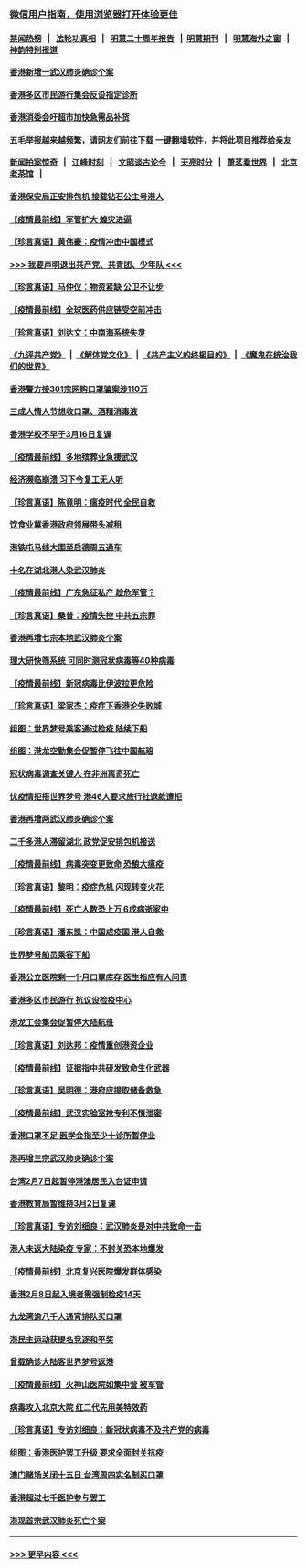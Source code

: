 ### [微信用户指南，使用浏览器打开体验更佳](https://github.com/gfw-breaker/banned-news1/blob/master/indexes/wechat-guide.md?t=0)
#### [禁闻热榜](热点新闻.md?t=0)  &nbsp;&nbsp;|&nbsp;&nbsp; [法轮功真相](https://github.com/gfw-breaker/truth/blob/master/README.md?t=0) &nbsp;&nbsp;|&nbsp;&nbsp; [明慧二十周年报告](https://github.com/gfw-breaker/mh-reports/blob/master/README.md?t=0) &nbsp;&nbsp;|&nbsp;&nbsp;[明慧期刊](https://github.com/gfw-breaker/mh-qikan) &nbsp;&nbsp;|&nbsp;&nbsp; [明慧海外之窗](https://github.com/gfw-breaker/mh-news/blob/master/README.md?t=0) &nbsp;&nbsp;|&nbsp;&nbsp; [神韵特别报道](https://github.com/gfw-breaker/mh-news/blob/master/shenyun.md?t=0)
#### [香港新增一武汉肺炎确诊个案](../pages/nsc415/n11874044.md?t=02171544) 
#### [香港多区市民游行集会反设指定诊所](../pages/nsc415/n11874017.md?t=02171544) 
#### [香港消委会吁超市加快急需品补货](../pages/nsc415/n11874003.md?t=02171544) 
#### 五毛举报越来越频繁，请网友们前往下载 [一键翻墙软件](https://github.com/gfw-breaker/ssr-accounts)，并将此项目推荐给亲友
#### [新闻拍案惊奇](https://github.com/gfw-breaker/banned-news1/blob/master/pages/link4.md) &nbsp;&nbsp;|&nbsp;&nbsp; [江峰时刻](https://github.com/gfw-breaker/banned-news1/blob/master/pages/link4.md) &nbsp;&nbsp;|&nbsp;&nbsp; [文昭谈古论今](https://github.com/gfw-breaker/banned-news1/blob/master/pages/link4.md) &nbsp;&nbsp;|&nbsp;&nbsp; [天亮时分](https://github.com/gfw-breaker/banned-news1/blob/master/pages/link4.md) &nbsp;&nbsp;|&nbsp;&nbsp; [萧茗看世界](https://github.com/gfw-breaker/banned-news1/blob/master/pages/link4.md) &nbsp;&nbsp;|&nbsp;&nbsp; [北京老茶馆](https://github.com/gfw-breaker/banned-news1/blob/master/pages/link4.md) &nbsp;&nbsp;|&nbsp;&nbsp; 
#### [香港保安局正安排包机 接载钻石公主号港人](../pages/nsc415/n11873932.md?t=02171544) 
#### [【疫情最前线】军管扩大 蝗灾进逼](../pages/nsc415/n11873780.md?t=02171544) 
#### [【珍言真语】黄伟豪：疫情冲击中国模式](../pages/nsc415/n11873482.md?t=02171544) 
#### [>>> 我要声明退出共产党、共青团、少年队 <<<](https://github.com/begood0513/goodnews/blob/master/quit/letter.md) 
#### [【珍言真语】马仲仪：物资紧缺 公卫不让步](../pages/nsc415/n11872315.md?t=02171544) 
#### [【疫情最前线】全球医药供应链受空前冲击](../pages/nsc415/n11869614.md?t=02171544) 
#### [【珍言真语】刘达文：中南海系统失灵](../pages/nsc415/n11869465.md?t=02171544) 
#### [《九评共产党》](https://github.com/begood0513/9ping.md/blob/master/README.md) &nbsp;|&nbsp; [《解体党文化》](../../../../jtdwh.md/blob/master/README.md)  &nbsp;|&nbsp; [《共产主义的终极目的》](../../../../gczydzjmd.md/blob/master/README.md) &nbsp;|&nbsp; [《魔鬼在统治我们的世界》](../../../../mgztzwmdsj.md/blob/master/README.md) 
#### [香港警方接301宗网购口罩骗案涉110万](../pages/nsc415/n11867572.md?t=02171544) 
#### [三成人情人节想收口罩、酒精消毒液](../pages/nsc415/n11867523.md?t=02171544) 
#### [香港学校不早于3月16日复课](../pages/nsc415/n11867498.md?t=02171544) 
#### [【疫情最前线】多地殡葬业急援武汉](../pages/nsc415/n11866914.md?t=02171544) 
#### [经济濒临崩溃 习下令复工无人听](../pages/nsc415/n11867269.md?t=02171544) 
#### [【珍言真语】陈竟明：瘟疫时代 全民自救](../pages/nsc415/n11866765.md?t=02171544) 
#### [饮食业冀香港政府领展带头减租](../pages/nsc415/n11864876.md?t=02171544) 
#### [港铁屯马线大围至启德周五通车](../pages/nsc415/n11864842.md?t=02171544) 
#### [十名在湖北港人染武汉肺炎](../pages/nsc415/n11864807.md?t=02171544) 
#### [【疫情最前线】广东急征私产 趁危军管？](../pages/nsc415/n11864205.md?t=02171544) 
#### [【珍言真语】桑普：疫情失控 中共五宗罪](../pages/nsc415/n11864157.md?t=02171544) 
#### [香港再增七宗本地武汉肺炎个案](../pages/nsc415/n11862405.md?t=02171544) 
#### [理大研快筛系统 可同时测冠状病毒等40种病毒](../pages/nsc415/n11862376.md?t=02171544) 
#### [【疫情最前线】新冠病毒比伊波拉更危险](../pages/nsc415/n11862199.md?t=02171544) 
#### [【珍言真语】梁家杰：疫症下香港沦失败城](../pages/nsc415/n11861588.md?t=02171544) 
#### [组图：世界梦号乘客通过检疫 陆续下船](../pages/nsc415/n11858302.md?t=02171544) 
#### [组图：港龙空勤集会促暂停飞往中国航班](../pages/nsc415/n11858190.md?t=02171544) 
#### [冠状病毒调查关键人 在非洲离奇死亡](../pages/nsc415/n11859798.md?t=02171544) 
#### [忧疫情拒搭世界梦号 港46人要求旅行社退款遭拒](../pages/nsc415/n11859849.md?t=02171544) 
#### [香港再增两武汉肺炎确诊个案](../pages/nsc415/n11859833.md?t=02171544) 
#### [二千多港人滞留湖北 政党促安排包机接送](../pages/nsc415/n11859831.md?t=02171544) 
#### [【疫情最前线】病毒突变更致命 恐酿大瘟疫](../pages/nsc415/n11859604.md?t=02171544) 
#### [【珍言真语】黎明：疫症危机 闪现转变火花](../pages/nsc415/n11859199.md?t=02171544) 
#### [【疫情最前线】死亡人数恐上万 6成病逝家中](../pages/nsc415/n11856687.md?t=02171544) 
#### [【珍言真语】潘东凯：中国成疫国 港人自救](../pages/nsc415/n11856962.md?t=02171544) 
#### [世界梦号船员乘客下船](../pages/nsc415/n11856883.md?t=02171544) 
#### [香港公立医院剩一个月口罩库存 医生指应有人问责](../pages/nsc415/n11856875.md?t=02171544) 
#### [香港多区市民游行 抗议设检疫中心](../pages/nsc415/n11856866.md?t=02171544) 
#### [港龙工会集会促暂停大陆航班](../pages/nsc415/n11856840.md?t=02171544) 
#### [【珍言真语】刘达邦：疫情重创港资企业](../pages/nsc415/n11854274.md?t=02171544) 
#### [【疫情最前线】证据指中共研发致命生化武器](../pages/nsc415/n11853087.md?t=02171544) 
#### [【珍言真语】吴明德：港府应提取储备救急](../pages/nsc415/n11852734.md?t=02171544) 
#### [【疫情最前线】武汉实验室抢专利不慎泄密](../pages/nsc415/n11850310.md?t=02171544) 
#### [香港口罩不足 医学会指至少十诊所暂停业](../pages/nsc415/n11850301.md?t=02171544) 
#### [港再增三宗武汉肺炎确诊个案](../pages/nsc415/n11850328.md?t=02171544) 
#### [台湾2月7日起暂停港澳居民入台证申请](../pages/nsc415/n11850304.md?t=02171544) 
#### [香港教育局暂维持3月2日复课](../pages/nsc415/n11850260.md?t=02171544) 
#### [【珍言真语】专访刘细良：武汉肺炎是对中共致命一击](../pages/nsc415/n11849934.md?t=02171544) 
#### [港人未返大陆染疫 专家：不封关恐本地爆发](../pages/nsc415/n11848021.md?t=02171544) 
#### [【疫情最前线】北京复兴医院爆发群体感染](../pages/nsc415/n11847626.md?t=02171544) 
#### [香港2月8日起入境者需强制检疫14天](../pages/nsc415/n11847658.md?t=02171544) 
#### [九龙湾逾八千人通宵排队买口罩](../pages/nsc415/n11847647.md?t=02171544) 
#### [港民主运动获提名竞逐和平奖](../pages/nsc415/n11847633.md?t=02171544) 
#### [曾载确诊大陆客世界梦号返港](../pages/nsc415/n11847608.md?t=02171544) 
#### [【疫情最前线】火神山医院如集中营 被军管](../pages/nsc415/n11847524.md?t=02171544) 
#### [病毒攻入北京大院 红二代先用美特效药](../pages/nsc415/n11847427.md?t=02171544) 
#### [【珍言真语】专访刘细良：新冠状病毒不及共产党的病毒](../pages/nsc415/n11847164.md?t=02171544) 
#### [组图：香港医护罢工升级 要求全面封关抗疫](../pages/nsc415/n11844107.md?t=02171544) 
#### [澳门赌场关闭十五日 台湾周四实名制买口罩](../pages/nsc415/n11845083.md?t=02171544) 
#### [香港超过七千医护参与罢工](../pages/nsc415/n11845051.md?t=02171544) 
#### [港现首宗武汉肺炎死亡个案](../pages/nsc415/n11844998.md?t=02171544) 

----
#### [ >>> 更早内容 <<< ](../indexes/nsc415-earlier.md)

